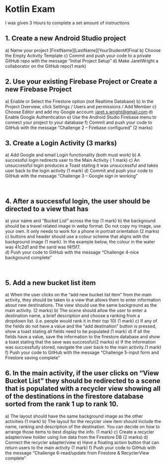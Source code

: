 # Kotlin Exam
I was given 3 Hours to complete a set amount of instructions 

## 1.	Create a new Android Studio project 
a)	Name your project [FirstName][LastName][YourStudent#]Final 
b)	Choose the Empty Activity Template
c)	Commit and push your code to a private GitHub repo with the message “Initial Project Setup” 
d)	Make JaretWright a collaborator on the GitHub repo(1 mark)


## 2.	Use your existing Firebase Project or Create a new Firebase Project
a)	Enable or Select the Firestore option (not Realtime Database)
b)	In the Project Overview, click Settings / Users and permissions / Add Member
c)	Choose Editor and add my Google account: jaret.s.wright@gmail.com
d)	Enable Google Authentication
e)	Use the Android Studio Firebase menu to connect your project to your database
f)	Commit and push your code to GitHub with the message “Challenge 2 – Firebase configured” (2 marks)


## 3.	Create a Login Activity (3 marks)
a)	Add Google and email Login functionality (both must work)
b)	A successful login redirects user to the Main Activity ( 1 mark)
c)	An unsuccessful login produces a Toast stating it was unsuccessful and takes user back to the login activity (1 mark)
d)	Commit and push your code to GitHub with the message “Challenge 3 – Google sign in working”

 
## 4.	After a successful login, the user should be directed to a view that has
a)	your name and “Bucket List” across the top (1 mark)
b)	the background should be a travel related image in webp format.  Do not copy my image, use your own.  It only needs to work for a phone in portrait orientation (2 marks)
c)	buttons and header should use a colour scheme that aligns with the background image (1 mark).  In the example below, the colour in the water was 41c2d1 and the sand was f4f5f7.  
d)	Push your code to GitHub with the message “Challenge 4-nice background complete”
 
 
## 5.	Add a new bucket list item 
a)	When the user clicks on the “add new bucket list item” from the main activity, they should be taken to a view that allows them to enter information about new destinations.  The view should use the same background as the main activity. (2 marks)
b)	The scene should allow the user to enter a destination name, a brief description and choose a ranking from a dropdown list. (i.e. people would rank it in their top 10) (1 mark)
c)	If any of the fields do not have a value and the “add destination” button is pressed, show a toast stating all fields need to be populated (1 mark)
d)	If all the fields have a value, save the information to the firestore database and show a toast stating that the save was successful(2 marks)
e)	If the information was successfully stored, navigate the user back to the main activity.(1 mark)
f)	Push your code to GitHub with the message “Challenge 5-input form and Firestore saving complete”
 

## 6.	In the main activity, if the user clicks on “View Bucket List” they should be redirected to a scene that is populated with a recycler view showing all of the destinations in the firestore database sorted from the rank 1 up to rank 10.
a)	The layout should have the same background image as the other activities (1 mark)
b)	The layout for the recycler view item should include the name, ranking and description of the destination.  You can decide on how to arrange those items to best display the info. (1 mark)
c)	Create a recycler adapter/view holder using live data from the Firestore DB (2 marks)
d)	Connect the recycler adapter/view 
e)	Have a floating action button that can return users to the main activity (1 mark)
f)	Push your code to GitHub with the message “Challenge 6-read/update from Firestore & RecyclerView complete”
